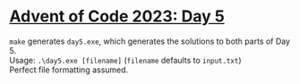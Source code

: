 # [Advent of Code 2023: Day 5](https://adventofcode.com/2023/day/5)

`make` generates `day5.exe`, which generates the solutions to both parts of Day 5.  
Usage: `.\day5.exe [filename]` (`filename` defaults to `input.txt`)  
Perfect file formatting assumed.  
